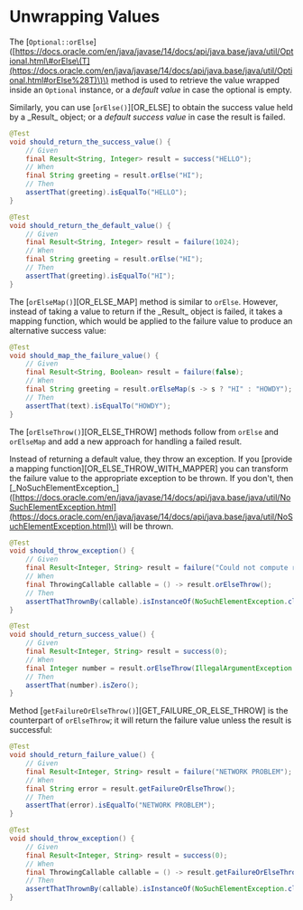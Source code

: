 # Unwrapping Values



The \[`Optional::orElse`\]\([https://docs.oracle.com/en/java/javase/14/docs/api/java.base/java/util/Optional.html\#orElse\(T](https://docs.oracle.com/en/java/javase/14/docs/api/java.base/java/util/Optional.html#orElse%28T)\)\) method is used to retrieve the value wrapped inside an `Optional` instance, or a _default value_ in case the optional is empty.

Similarly, you can use \[`orElse()`\]\[OR_ELSE\] to obtain the success value held by a \_Result_ object; or a _default success value_ in case the result is failed.

```java
@Test
void should_return_the_success_value() {
    // Given
    final Result<String, Integer> result = success("HELLO");
    // When
    final String greeting = result.orElse("HI");
    // Then
    assertThat(greeting).isEqualTo("HELLO");
}

@Test
void should_return_the_default_value() {
    // Given
    final Result<String, Integer> result = failure(1024);
    // When
    final String greeting = result.orElse("HI");
    // Then
    assertThat(greeting).isEqualTo("HI");
}
```

The \[`orElseMap()`\]\[OR_ELSE\_MAP\] method is similar to `orElse`. However, instead of taking a value to return if the \_Result_ object is failed, it takes a mapping function, which would be applied to the failure value to produce an alternative success value:

```java
@Test
void should_map_the_failure_value() {
    // Given
    final Result<String, Boolean> result = failure(false);
    // When
    final String greeting = result.orElseMap(s -> s ? "HI" : "HOWDY");
    // Then
    assertThat(text).isEqualTo("HOWDY");
}
```

The \[`orElseThrow()`\]\[OR\_ELSE\_THROW\] methods follow from `orElse` and `orElseMap` and add a new approach for handling a failed result.

Instead of returning a default value, they throw an exception. If you \[provide a mapping function\]\[OR_ELSE\_THROW\_WITH\_MAPPER\] you can transform the failure value to the appropriate exception to be thrown. If you don't, then \[\_NoSuchElementException_\]\([https://docs.oracle.com/en/java/javase/14/docs/api/java.base/java/util/NoSuchElementException.html](https://docs.oracle.com/en/java/javase/14/docs/api/java.base/java/util/NoSuchElementException.html)\) will be thrown.

```java
@Test
void should_throw_exception() {
    // Given
    final Result<Integer, String> result = failure("Could not compute result");
    // When
    final ThrowingCallable callable = () -> result.orElseThrow();
    // Then
    assertThatThrownBy(callable).isInstanceOf(NoSuchElementException.class);
}

@Test
void should_return_success_value() {
    // Given
    final Result<Integer, String> result = success(0);
    // When
    final Integer number = result.orElseThrow(IllegalArgumentException::new);
    // Then
    assertThat(number).isZero();
}
```

Method \[`getFailureOrElseThrow()`\]\[GET\_FAILURE\_OR\_ELSE\_THROW\] is the counterpart of `orElseThrow`; it will return the failure value unless the result is successful:

```java
@Test
void should_return_failure_value() {
    // Given
    final Result<Integer, String> result = failure("NETWORK PROBLEM");
    // When
    final String error = result.getFailureOrElseThrow();
    // Then
    assertThat(error).isEqualTo("NETWORK PROBLEM");
}

@Test
void should_throw_exception() {
    // Given
    final Result<Integer, String> result = success(0);
    // When
    final ThrowingCallable callable = () -> result.getFailureOrElseThrow();
    // Then
    assertThatThrownBy(callable).isInstanceOf(NoSuchElementException.class);
}
```

